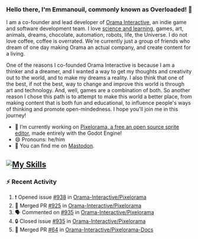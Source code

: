 ### Hello there, I'm Emmanouil, commonly known as Overloaded! 👋
I am a co-founder and lead developer of [Orama Interactive](https://www.orama-interactive.com/), an indie game and software development team. I love [science and learning](https://github.com/OverloadedOrama/KnowledgeBase), games, art, animals, dreams, chocolate, automation, robots, life, the Universe. I do not love coffee, coffee is overrated. We're currently just a group of friends who dream of one day making Orama an actual company, and create content for a living.

One of the reasons I co-founded Orama Interactive is because I am a thinker and a dreamer, and I wanted a way to get my thoughts and creativity out to the world, and to make my dreams a reality. I also think that one of the best, if not the best, way to change and improve this world is through art and technology. And, well, games are a combination of both. So another reason I chose this path is to attempt to make this world a better place, from making content that is both fun and educational, to influence people's ways of thinking and promote open-mindedness. I hope you'll join me in this journey!

- 🔭 I’m currently working on [Pixelorama, a free an open source sprite editor](https://github.com/Orama-Interactive/Pixelorama), made entirely with the Godot Engine!
- 😄 Pronouns: he/him
- 🐘 You can find me on <a rel="me" href="https://mastodon.social/@Overloaded">Mastodon</a>.

[![My Skills](https://skillicons.dev/icons?i=godot,py,cpp,cs,git,linux,html)](https://skillicons.dev)
---

### :zap: Recent Activity

<!--START_SECTION:activity-->
1. ❗ Opened issue [#938](https://github.com/Orama-Interactive/Pixelorama/issues/938) in [Orama-Interactive/Pixelorama](https://github.com/Orama-Interactive/Pixelorama)
2. 🎉 Merged PR [#925](https://github.com/Orama-Interactive/Pixelorama/pull/925) in [Orama-Interactive/Pixelorama](https://github.com/Orama-Interactive/Pixelorama)
3. 🗣 Commented on [#935](https://github.com/Orama-Interactive/Pixelorama/issues/935#issuecomment-1793913608) in [Orama-Interactive/Pixelorama](https://github.com/Orama-Interactive/Pixelorama)
4. 🔒 Closed issue [#935](https://github.com/Orama-Interactive/Pixelorama/issues/935) in [Orama-Interactive/Pixelorama](https://github.com/Orama-Interactive/Pixelorama)
5. 🎉 Merged PR [#64](https://github.com/Orama-Interactive/Pixelorama-Docs/pull/64) in [Orama-Interactive/Pixelorama-Docs](https://github.com/Orama-Interactive/Pixelorama-Docs)
<!--END_SECTION:activity-->

<!--
**OverloadedOrama/OverloadedOrama** is a ✨ _special_ ✨ repository because its `README.md` (this file) appears on your GitHub profile.

Here are some ideas to get you started:

- 👯 I’m looking to collaborate on ...
- 🤔 I’m looking for help with ...
- 💬 Ask me about ...
- 📫 How to reach me: ...
- ⚡ Fun fact: ...
-->
